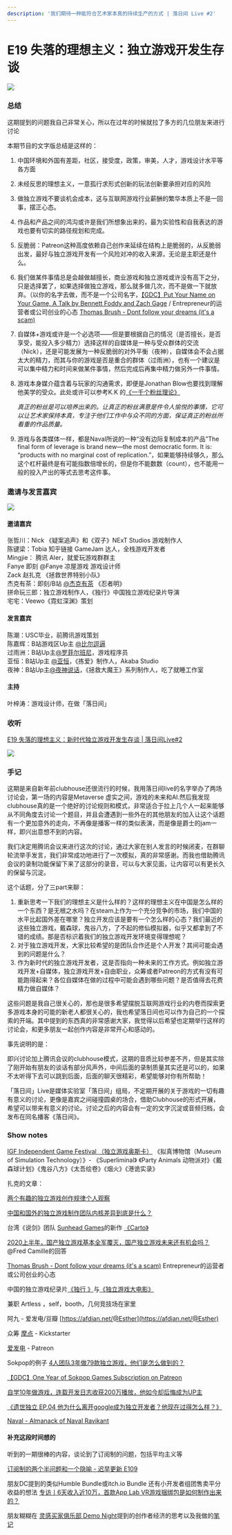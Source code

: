 ```yaml
---
description: '我们期待一种能符合艺术家本真的持续生产的方式 | 落日间 Live #2'
---
```


# E19 失落的理想主义：独立游戏开发生存谈



![](https://sunset-1303964997.cos.ap-shanghai.myqcloud.com/Images/E19/cover_podcast_19.png)

### 总结

这期提到的问题我自己非常关心，所以在过年的时候就拉了多方的几位朋友来进行讨论

本期节目的文字版总结是这样的：

1. 中国环境和外国有差距，社区，接受度，政策，审美，人才，游戏设计水平等各方面
2. 未经反思的理想主义，一意孤行求形式创新的玩法创新要承担对应的风险
3. 做独立游戏不要谈机会成本，这与互联网游戏行业薪酬的繁华本质上不是一回事，摆正心态。
4. 作品和产品之间的鸿沟或许是我们所想象出来的，最为实验性和自我表达的游戏也要有切实的路径规划和完成。
5. 反脆弱：Patreon这种高度依赖自己创作来延续在结构上是脆弱的，从反脆弱出发，最好与独立游戏开发有一个风险对冲的收入来源，无论是主职还是什么。
6. 我们做某件事情总是会越做越擅长，商业游戏和独立游戏或许没有高下之分，只是选择罢了，如果选择做独立游戏，那么就多做几次，而不是做一下就放弃。（以你的名字去做，而不是一个公司名字，[【GDC】Put Your Name on Your Game, A Talk by Bennett Foddy and Zach Gage](https://www.youtube.com/watch?v=N4UFC0y1tY0&feature=youtu.be) / Entrepreneur的运营者或公司创业的心态 [Thomas Brush - Dont follow your dreams \(it's a scam\)](https://www.youtube.com/watch?v=5mILj0an-wI)
7. 自媒体+游戏或许是一个必选项——但是要根据自己的情况（是否擅长，是否享受，能投入多少精力）选择这样的自媒体是一种与受众群体的交流（Nick），还是可能发展为一种反脆弱的对外平衡（夜神），自媒体会不会占据太大的精力，而其与你的游戏是否是重合的群体（过雨洲），也有一个建议是可以集中精力和时间来做某件事情，然后完成后再集中精力做另外一件事情。
8. 游戏本身媒介蕴含着与玩家的沟通需求，即便是Jonathan Blow也要找到理解他美学的受众。此处或许可以参考K.K 的[《一千个粉丝理论》](https://kk.org/thetechnium/1000-true-fans/)

   _真正的粉丝是可以培养出来的。让真正的粉丝满意是件令人愉悦的事情，它可以让艺术家保持本真，专注于他们工作中与众不同的方面，保证真正的粉丝所看重的作品质量。_

9. 游戏与各类媒体一样，都是Naval所说的一种“没有边际复制成本的产品”The final form of leverage is brand new—the most democratic form. It is: “products with no marginal cost of replication.”，如果能够持续够久，那么这个杠杆最终是有可能指数倍增长的，但是你不能数数（count），也不能用一般的投入产出的等式去思考这件事。

### 邀请与发言嘉宾

![](https://sunset-1303964997.cos.ap-shanghai.myqcloud.com/Images/E19/sunsetlive2.png)

#### 邀请嘉宾

张哲川：Nick 《疑案追声》和《双子》NExT Studios 游戏制作人   
陈键梁：Tobia 知乎链接 GameJam 达人，全栈游戏开发者   
Mingjie： 腾讯 AIer，就爱玩游戏群群主   
Fanye 即刻 @Fanye 凉屋游戏 游戏设计师   
Zack 赵扎克 《拯救世界特别小队》   
杰克有茶：即刻/B站 [@杰克有茶](https://space.bilibili.com/8911717) 《忍者明》   
拼命玩三郎：独立游戏制作人，《独行》中国独立游戏纪录片导演   
宅宅：Veewo《霓虹深渊》策划

#### 发言嘉宾

陈潮：USC毕业，前腾讯游戏策划   
陈嘉辉：B站游戏区Up主 [@比尔逗逼](https://space.bilibili.com/2313091)   
过雨洲：B站Up主[@罗菲尔班尼](https://space.bilibili.com/3812325/)，游戏程序员   
亚恒：B站Up主 [@亚恒](https://space.bilibili.com/31078113%20)，《拣爱》制作人，Akaba Studio   
夜神：B站Up主[@夜神说话](https://space.bilibili.com/15105608)，《拯救大魔王》系列制作人，吃了就睡工作室

#### 主持

叶梓涛：游戏设计师，在做「落日间」



### 收听

[E19 失落的理想主义：新时代独立游戏开发生存谈 \| 落日间Live\#2](https://www.xiaoyuzhoufm.com/episode/6033d77263aef85524e01fb3?s=eyJ1IjogIjVlYmNkNzkwMjFhYzg1ODA0MTJiNzcxMCJ9)

![](https://sunset-1303964997.cos.ap-shanghai.myqcloud.com/Images/E19/e19_qrcode.png)

### 手记

这期是来自新年前clubhouse还很流行的时候，我用落日间live的名字举办了两场讨论会，第一场的内容是Metaverse 虚实之间，游戏的未来和AI.然后我发现clubhouse真的是一个绝好的讨论规则和模式，非常适合于拉上几个人一起来能够从不同角度去讨论一个题目，并且会遭遇到一些外在的其他朋友的加入让这个话题有一个更加意外的走向，不再像是播客一样的类似表演，而是像是爵士的jam一样，即兴出意想不到的内容。

我们决定用腾讯会议来进行这次的讨论，通过大家在别人发言的时候闭麦，在群聊轮流举手发言，我们非常成功地进行了一次模拟，真的非常感谢。而我也借助腾讯会议的录制功能保留下来了这部分的录音，可以与大家见面，让内容可以有更长久的保留与沉淀。

这个话题，分了三part来聊：

1. 重新思考一下我们的理想主义是什么样的？这样的理想主义在中国是怎么样的一个东西？是无根之水吗？在steam上作为一个充分竞争的市场，我们中国的水平比起国外差在哪里？独立开发应该是要有一个怎么样的心态？我们最近的这些独立游戏，戴森球，鬼谷八方，了不起的修仙模拟器，似乎又都拿到了不错的成绩。那是否标识着我们的独立游戏开发环境变得理想呢？
2. 对于独立游戏开发，大家比较希望的是团队合作还是个人开发？其间可能会遇到的问题是什么？
3. 作为新时代的独立游戏开发者，这是否指向一种未来的工作方式。例如独立游戏开发+自媒体，独立游戏开发+自由职业，众筹或者Patreon的方式有没有可能跑得起来？各位自媒体在做的过程中可能会遇到哪些问题？是否值得去花费精力做自媒体？

这些问题是我自己很关心的，那也是很多希望摆脱互联网游戏行业的内卷而探索更多游戏本身的可能的新老人都很关心的，我也希望落日间也可以作为自己的一个探索的开端。其中提到的东西真的非常感谢大家，我觉得以后希望也定期举行这样的讨论会，和更多朋友一起创作内容是非常开心和感动的。

事先说明的是：

即兴讨论加上腾讯会议的clubhouse模式，这期的音质比较参差不齐，但是其实除了刚开始有朋友的谈话有部分风声外，中间后面的录制质量其实还是可以的，如果不太听得下去可以跳到后面，后面的聊天很精彩，希望能够对你有所帮助！

 「落日间」Live是媒体实验室「落日间」组局，不定期开展的关于游戏的一切有趣有意义的讨论，更像是嘉宾之间碰撞圆桌的场合，借助Clubhouse的形式开展，希望可以带来有意义的讨论。讨论之后的内容会有一定的文字沉淀或音频归档，会发布在同名播客《落日间》。

### Show notes

[IGF Independent Game Festival （独立游戏奥斯卡）](http://www.igf.com/) 《拟真博物馆（Museum of Simulation Technology）》- 《Superliminal》 《Party Animals 动物派对》《戴森球计划》《鬼谷八方》《太吾绘卷》《烟火》《港诡实录》

扎克的文章：

[两个有趣的独立游戏创作规律个人观察](https://zhuanlan.zhihu.com/p/299642103)

[中国和国外的独立游戏制作团队内核差异到底是什么？](https://www.zhihu.com/question/307210745/answer/575252885)

台湾《说剑》团队 [Sunhead Games](https://store.steampowered.com/search/?developer=Sunhead%20Games&snr=1_5_9__2000)的新作 [《Carto》](https://store.steampowered.com/app/1172450/Carto/)

[2020上半年，国产独立游戏基本全军覆灭，国产独立游戏未来还有机会吗？](https://www.zhihu.com/question/403553863/answer/1314980613) @Fred Camille的回答

[Thomas Brush - Dont follow your dreams \(it's a scam\)](https://www.youtube.com/watch?v=5mILj0an-wI) Entrepreneur的运营者或公司创业的心态

中国的独立游戏纪录片[《独行 》](https://movie.douban.com/subject/30290809/)与[《独立游戏大电影》](https://movie.douban.com/subject/7015793/)

兼职 Artless ，self，booth，几何竞技场在家里

阿九 - 爱发电/豆瓣 [https://afdian.net/@Esther](https://afdian.net/@Esther)

众筹 [摩点](https://www.modian.com/) - Kickstarter

[爱发电](https://afdian.net/@sunset_studio) - Patreon

Sokpop的例子 [4人团队3年做79款独立游戏，他们是怎么做到的？](https://mp.weixin.qq.com/s/YzV6SZO510umxKUM-fz3Gw)

[【GDC】One Year of Sokpop Games Subscription on Patreon](https://www.youtube.com/watch?v=7c2lYRWNxyY)

[自学10年做游戏，连载开发日志收获200万播放，他如今却后悔成为UP主](https://mp.weixin.qq.com/s/ygltU3zgAiWMK8CSjKicIA)

[《遗世独立 EP.04 他为什么离开google成为独立开发者？他现在过得怎么样？》](https://www.xiaoyuzhoufm.com/episode/5fcf60bedee9c1e16d9bc4c8?s=eyJ1IjogIjVlYmNkNzkwMjFhYzg1ODA0MTJiNzcxMCJ9)

[Naval - Almanack of Naval Ravikant](https://www.navalmanack.com/almanack-of-naval-ravikant/table-of-contents)



#### 补充这段时间想的

听到的一期很棒的内容，谈论到了订阅制的问题，包括平均主义等

[订阅制的两个半问题和一个隐喻 - 迟早更新 E109](https://podcast.weareones.com/109)

朋友DC提到的类似Humble Bundle或itch.io Bundle 还有小开发者组团售卖平分收益的想法 [专访丨6天收入近10万，首款App Lab VR游戏捆绑包是如何制作出来的？](https://mp.weixin.qq.com/s/kR8_ZjUViEGCdiNRfaTVUQ)

朋友糊糊在 [灵感买家俱乐部 Demo Night](https://club.q24.io/party025-review/)提到的创作者经济的思考以及我做的[笔记](https://web.okjike.com/originalPost/606a9e32111a4f001827ccb9)  


